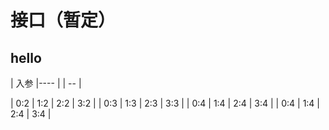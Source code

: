 # 接口（暂定） #

## hello ##
| 入参 |---- |
| -- |


| 0:2 | 1:2 | 2:2 | 3:2 |
| 0:3 | 1:3 | 2:3 | 3:3 |
| 0:4 | 1:4 | 2:4 | 3:4 |
| 0:4 | 1:4 | 2:4 | 3:4 |
